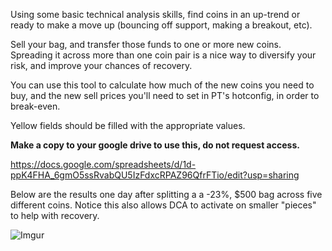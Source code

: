 
Using some basic technical analysis skills, find coins in an up-trend or ready to make a move up (bouncing off support, making a breakout, etc).

Sell your bag, and transfer those funds to one or more new coins.  Spreading it across more than one coin pair is a nice way to diversify your risk, and improve your chances of recovery.

You can use this tool to calculate how much of the new coins you need to buy, and the new sell prices you'll need to set in PT's hotconfig, in order to break-even.

Yellow fields should be filled with the appropriate values.


**Make a copy to your google drive to use this, do not request access.**

https://docs.google.com/spreadsheets/d/1d-ppK4FHA_6gmO5ssRvabQU5IzFdxcRPAZ96QfrFTio/edit?usp=sharing


Below are the results one day after splitting a a -23%, $500 bag across five different coins.  Notice this also allows DCA to activate on smaller "pieces" to help with recovery.

![Imgur](https://i.imgur.com/kwqpdVc.png)

